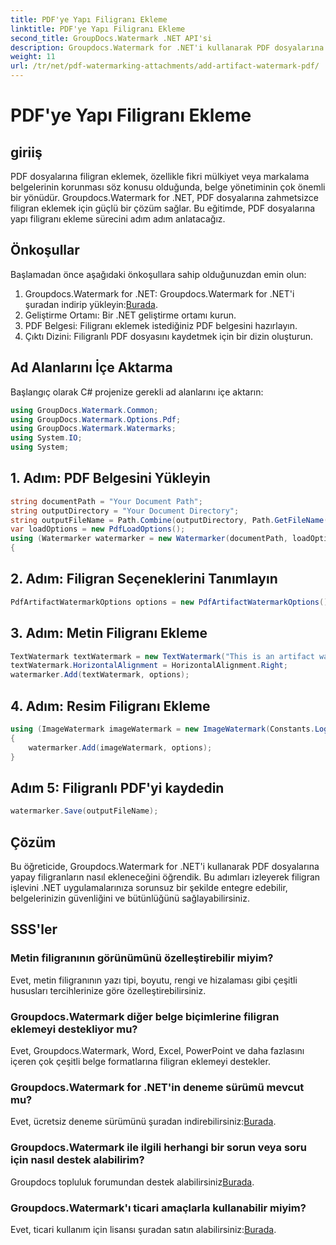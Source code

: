 ```yaml
---
title: PDF'ye Yapı Filigranı Ekleme
linktitle: PDF'ye Yapı Filigranı Ekleme
second_title: GroupDocs.Watermark .NET API'si
description: Groupdocs.Watermark for .NET'i kullanarak PDF dosyalarına yapay filigranları zahmetsizce nasıl ekleyeceğinizi öğrenin. Belgelerinizi kolaylıkla koruyun.
weight: 11
url: /tr/net/pdf-watermarking-attachments/add-artifact-watermark-pdf/
---
```


# PDF'ye Yapı Filigranı Ekleme

## giriiş
PDF dosyalarına filigran eklemek, özellikle fikri mülkiyet veya markalama belgelerinin korunması söz konusu olduğunda, belge yönetiminin çok önemli bir yönüdür. Groupdocs.Watermark for .NET, PDF dosyalarına zahmetsizce filigran eklemek için güçlü bir çözüm sağlar. Bu eğitimde, PDF dosyalarına yapı filigranı ekleme sürecini adım adım anlatacağız.
## Önkoşullar
Başlamadan önce aşağıdaki önkoşullara sahip olduğunuzdan emin olun:
1.  Groupdocs.Watermark for .NET: Groupdocs.Watermark for .NET'i şuradan indirip yükleyin:[Burada](https://releases.groupdocs.com/Watermark/net/).
2. Geliştirme Ortamı: Bir .NET geliştirme ortamı kurun.
3. PDF Belgesi: Filigranı eklemek istediğiniz PDF belgesini hazırlayın.
4. Çıktı Dizini: Filigranlı PDF dosyasını kaydetmek için bir dizin oluşturun.

## Ad Alanlarını İçe Aktarma
Başlangıç olarak C# projenize gerekli ad alanlarını içe aktarın:
```csharp
using GroupDocs.Watermark.Common;
using GroupDocs.Watermark.Options.Pdf;
using GroupDocs.Watermark.Watermarks;
using System.IO;
using System;
```
## 1. Adım: PDF Belgesini Yükleyin
```csharp
string documentPath = "Your Document Path";
string outputDirectory = "Your Document Directory";
string outputFileName = Path.Combine(outputDirectory, Path.GetFileName(documentPath));
var loadOptions = new PdfLoadOptions();
using (Watermarker watermarker = new Watermarker(documentPath, loadOptions))
{
```
## 2. Adım: Filigran Seçeneklerini Tanımlayın
```csharp
PdfArtifactWatermarkOptions options = new PdfArtifactWatermarkOptions();
```
## 3. Adım: Metin Filigranı Ekleme
```csharp
TextWatermark textWatermark = new TextWatermark("This is an artifact watermark", new Font("Arial", 8));
textWatermark.HorizontalAlignment = HorizontalAlignment.Right;
watermarker.Add(textWatermark, options);
```
## 4. Adım: Resim Filigranı Ekleme
```csharp
using (ImageWatermark imageWatermark = new ImageWatermark(Constants.LogoBmp))
{
    watermarker.Add(imageWatermark, options);
}
```
## Adım 5: Filigranlı PDF'yi kaydedin
```csharp
watermarker.Save(outputFileName);
```

## Çözüm
Bu öğreticide, Groupdocs.Watermark for .NET'i kullanarak PDF dosyalarına yapay filigranların nasıl ekleneceğini öğrendik. Bu adımları izleyerek filigran işlevini .NET uygulamalarınıza sorunsuz bir şekilde entegre edebilir, belgelerinizin güvenliğini ve bütünlüğünü sağlayabilirsiniz.
## SSS'ler
### Metin filigranının görünümünü özelleştirebilir miyim?
Evet, metin filigranının yazı tipi, boyutu, rengi ve hizalaması gibi çeşitli hususları tercihlerinize göre özelleştirebilirsiniz.
### Groupdocs.Watermark diğer belge biçimlerine filigran eklemeyi destekliyor mu?
Evet, Groupdocs.Watermark, Word, Excel, PowerPoint ve daha fazlasını içeren çok çeşitli belge formatlarına filigran eklemeyi destekler.
### Groupdocs.Watermark for .NET'in deneme sürümü mevcut mu?
 Evet, ücretsiz deneme sürümünü şuradan indirebilirsiniz:[Burada](https://releases.groupdocs.com/).
### Groupdocs.Watermark ile ilgili herhangi bir sorun veya soru için nasıl destek alabilirim?
 Groupdocs topluluk forumundan destek alabilirsiniz[Burada](https://forum.groupdocs.com/c/watermark/19).
### Groupdocs.Watermark'ı ticari amaçlarla kullanabilir miyim?
Evet, ticari kullanım için lisansı şuradan satın alabilirsiniz:[Burada](https://purchase.groupdocs.com/buy).